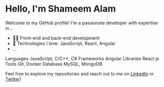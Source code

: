 # Hello, I'm Shameem Alam

Welcome to my GitHub profile! I'm a passionate developer with expertise in...

- 👨‍💻 Front-end and back-end development
- 🚀 Technologies I love: JavaScript, React, Angular
- ...


Languages         JavaScript, C/C++, C#
Frameworks        Angular
Libraries	        React.js
Tools	            Git, Docker
Database	        MySQL, MongoDB

Feel free to explore my repositories and reach out to me on [LinkedIn](https://www.linkedin.com/in/shameem-alam/) or [Twitter](https://twitter.com/yourusername)!
